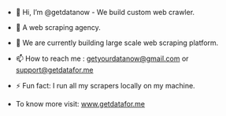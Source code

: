 - 👋 Hi, I’m @getdatanow - We build custom web crawler.
- 👀 A web scraping agency.
- 🌱 We are currently building large scale web scraping platform. 
- 📫 How to reach me : getyourdatanow@gmail.com or support@getdatafor.me

- ⚡ Fun fact: I run all my scrapers locally on my machine.
- To know more visit: www.getdatafor.me

<!---
getdatanow/getdatanow is a ✨ special ✨ repository because its `README.md` (this file) appears on your GitHub profile.
You can click the Preview link to take a look at your changes.
--->
